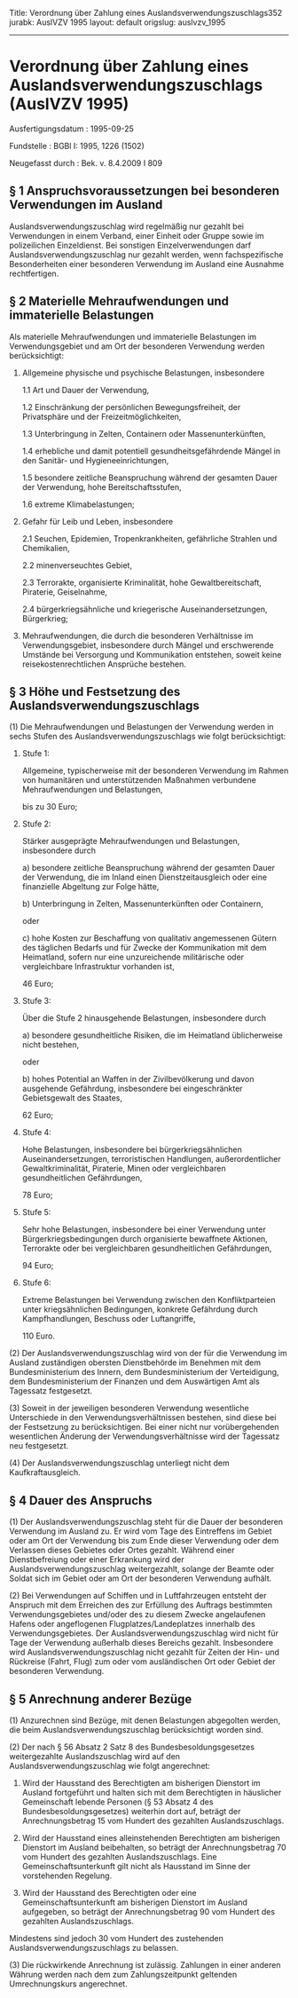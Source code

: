 Title: Verordnung über Zahlung eines Auslandsverwendungszuschlags352
jurabk: AuslVZV 1995
layout: default
origslug: auslvzv_1995


---

# Verordnung über Zahlung eines Auslandsverwendungszuschlags (AuslVZV 1995)

Ausfertigungsdatum
:   1995-09-25

Fundstelle
:   BGBl I: 1995, 1226 (1502)

Neugefasst durch
:   Bek. v. 8.4.2009 I 809


## § 1 Anspruchsvoraussetzungen bei besonderen Verwendungen im Ausland

Auslandsverwendungszuschlag wird regelmäßig nur gezahlt bei
Verwendungen in einem Verband, einer Einheit oder Gruppe sowie im
polizeilichen Einzeldienst. Bei sonstigen Einzelverwendungen darf
Auslandsverwendungszuschlag nur gezahlt werden, wenn fachspezifische
Besonderheiten einer besonderen Verwendung im Ausland eine Ausnahme
rechtfertigen.


## § 2 Materielle Mehraufwendungen und immaterielle Belastungen

Als materielle Mehraufwendungen und immaterielle Belastungen im
Verwendungsgebiet und am Ort der besonderen Verwendung werden
berücksichtigt:

1.  Allgemeine physische und psychische Belastungen, insbesondere

    1.1 Art und Dauer der Verwendung,


    1.2 Einschränkung der persönlichen Bewegungsfreiheit, der Privatsphäre und
        der Freizeitmöglichkeiten,


    1.3 Unterbringung in Zelten, Containern oder Massenunterkünften,


    1.4 erhebliche und damit potentiell gesundheitsgefährdende Mängel in den
        Sanitär- und Hygieneeinrichtungen,


    1.5 besondere zeitliche Beanspruchung während der gesamten Dauer der
        Verwendung, hohe Bereitschaftsstufen,


    1.6 extreme Klimabelastungen;





2.  Gefahr für Leib und Leben, insbesondere

    2.1 Seuchen, Epidemien, Tropenkrankheiten, gefährliche Strahlen und
        Chemikalien,


    2.2 minenverseuchtes Gebiet,


    2.3 Terrorakte, organisierte Kriminalität, hohe Gewaltbereitschaft,
        Piraterie, Geiselnahme,


    2.4 bürgerkriegsähnliche und kriegerische Auseinandersetzungen,
        Bürgerkrieg;





3.  Mehraufwendungen, die durch die besonderen Verhältnisse im
    Verwendungsgebiet, insbesondere durch Mängel und erschwerende Umstände
    bei Versorgung und Kommunikation entstehen, soweit keine
    reisekostenrechtlichen Ansprüche bestehen.





## § 3 Höhe und Festsetzung des Auslandsverwendungszuschlags

(1) Die Mehraufwendungen und Belastungen der Verwendung werden in
sechs Stufen des Auslandsverwendungszuschlags wie folgt
berücksichtigt:

1.  Stufe 1:

    Allgemeine, typischerweise mit der besonderen Verwendung im Rahmen von
    humanitären und unterstützenden Maßnahmen verbundene Mehraufwendungen
    und Belastungen,

    bis zu 30 Euro;


2.  Stufe 2:

    Stärker ausgeprägte Mehraufwendungen und Belastungen, insbesondere
    durch

    a)  besondere zeitliche Beanspruchung während der gesamten Dauer der
        Verwendung, die im Inland einen Dienstzeitausgleich oder eine
        finanzielle Abgeltung zur Folge hätte,


    b)  Unterbringung in Zelten, Massenunterkünften oder Containern,




    oder

    c)  hohe Kosten zur Beschaffung von qualitativ angemessenen Gütern des
        täglichen Bedarfs und für Zwecke der Kommunikation mit dem Heimatland,
        sofern nur eine unzureichende militärische oder vergleichbare
        Infrastruktur vorhanden ist,




    46 Euro;


3.  Stufe 3:

    Über die Stufe 2 hinausgehende Belastungen, insbesondere durch

    a)  besondere gesundheitliche Risiken, die im Heimatland üblicherweise
        nicht bestehen,




    oder

    b)  hohes Potential an Waffen in der Zivilbevölkerung und davon ausgehende
        Gefährdung, insbesondere bei eingeschränkter Gebietsgewalt des
        Staates,




    62 Euro;


4.  Stufe 4:

    Hohe Belastungen, insbesondere bei bürgerkriegsähnlichen
    Auseinandersetzungen, terroristischen Handlungen, außerordentlicher
    Gewaltkriminalität, Piraterie, Minen oder vergleichbaren
    gesundheitlichen Gefährdungen,

    78 Euro;


5.  Stufe 5:

    Sehr hohe Belastungen, insbesondere bei einer Verwendung unter
    Bürgerkriegsbedingungen durch organisierte bewaffnete Aktionen,
    Terrorakte oder bei vergleichbaren gesundheitlichen Gefährdungen,

    94 Euro;


6.  Stufe 6:

    Extreme Belastungen bei Verwendung zwischen den Konfliktparteien unter
    kriegsähnlichen Bedingungen, konkrete Gefährdung durch
    Kampfhandlungen, Beschuss oder Luftangriffe,

    110 Euro.




(2) Der Auslandsverwendungszuschlag wird von der für die Verwendung im
Ausland zuständigen obersten Dienstbehörde im Benehmen mit dem
Bundesministerium des Innern, dem Bundesministerium der Verteidigung,
dem Bundesministerium der Finanzen und dem Auswärtigen Amt als
Tagessatz festgesetzt.

(3) Soweit in der jeweiligen besonderen Verwendung wesentliche
Unterschiede in den Verwendungsverhältnissen bestehen, sind diese bei
der Festsetzung zu berücksichtigen. Bei einer nicht nur
vorübergehenden wesentlichen Änderung der Verwendungsverhältnisse wird
der Tagessatz neu festgesetzt.

(4) Der Auslandsverwendungszuschlag unterliegt nicht dem
Kaufkraftausgleich.


## § 4 Dauer des Anspruchs

(1) Der Auslandsverwendungszuschlag steht für die Dauer der besonderen
Verwendung im Ausland zu. Er wird vom Tage des Eintreffens im Gebiet
oder am Ort der Verwendung bis zum Ende dieser Verwendung oder dem
Verlassen dieses Gebietes oder Ortes gezahlt. Während einer
Dienstbefreiung oder einer Erkrankung wird der
Auslandsverwendungszuschlag weitergezahlt, solange der Beamte oder
Soldat sich im Gebiet oder am Ort der besonderen Verwendung aufhält.

(2) Bei Verwendungen auf Schiffen und in Luftfahrzeugen entsteht der
Anspruch mit dem Erreichen des zur Erfüllung des Auftrags bestimmten
Verwendungsgebietes und/oder des zu diesem Zwecke angelaufenen Hafens
oder angeflogenen Flugplatzes/Landeplatzes innerhalb des
Verwendungsgebietes. Der Auslandsverwendungszuschlag wird nicht für
Tage der Verwendung außerhalb dieses Bereichs gezahlt. Insbesondere
wird Auslandsverwendungszuschlag nicht gezahlt für Zeiten der Hin- und
Rückreise (Fahrt, Flug) zum oder vom ausländischen Ort oder Gebiet der
besonderen Verwendung.


## § 5 Anrechnung anderer Bezüge

(1) Anzurechnen sind Bezüge, mit denen Belastungen abgegolten werden,
die beim Auslandsverwendungszuschlag berücksichtigt worden sind.

(2) Der nach § 56 Absatz 2 Satz 8 des Bundesbesoldungsgesetzes
weitergezahlte Auslandszuschlag wird auf den
Auslandsverwendungszuschlag wie folgt angerechnet:

1.  Wird der Hausstand des Berechtigten am bisherigen Dienstort im Ausland
    fortgeführt und halten sich mit dem Berechtigten in häuslicher
    Gemeinschaft lebende Personen (§ 53 Absatz 4 des
    Bundesbesoldungsgesetzes) weiterhin dort auf, beträgt der
    Anrechnungsbetrag 15 vom Hundert des gezahlten Auslandszuschlags.


2.  Wird der Hausstand eines alleinstehenden Berechtigten am bisherigen
    Dienstort im Ausland beibehalten, so beträgt der Anrechnungsbetrag 70
    vom Hundert des gezahlten Auslandszuschlags. Eine
    Gemeinschaftsunterkunft gilt nicht als Hausstand im Sinne der
    vorstehenden Regelung.


3.  Wird der Hausstand des Berechtigten oder eine Gemeinschaftsunterkunft
    am bisherigen Dienstort im Ausland aufgegeben, so beträgt der
    Anrechnungsbetrag 90 vom Hundert des gezahlten Auslandszuschlags.



Mindestens sind jedoch 30 vom Hundert des zustehenden
Auslandsverwendungszuschlags zu belassen.

(3) Die rückwirkende Anrechnung ist zulässig. Zahlungen in einer
anderen Währung werden nach dem zum Zahlungszeitpunkt geltenden
Umrechnungskurs angerechnet.

